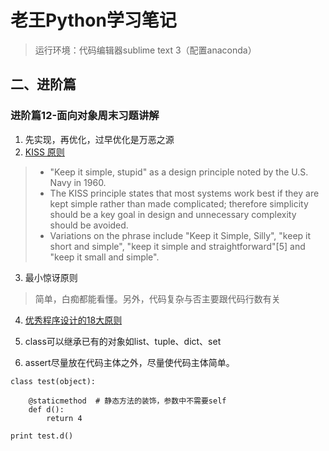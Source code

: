 # 老王Python学习笔记
> 运行环境：代码编辑器sublime text 3（配置anaconda）
## 二、进阶篇

### 进阶篇12-面向对象周末习题讲解

1. 先实现，再优化，过早优化是万恶之源
2. [KISS 原则](https://en.wikipedia.org/w/index.php?title=KISS_principle&oldid=778916269)
>- "Keep it simple, stupid" as a design principle noted by the U.S. Navy in 1960. 
>- The KISS principle states that most systems work best if they are kept simple rather than made complicated; therefore simplicity should be a key goal in design and unnecessary complexity should be avoided. 
>- Variations on the phrase include "Keep it Simple, Silly", "keep it short and simple", "keep it simple and straightforward"[5] and "keep it small and simple".
3. 最小惊讶原则
> 简单，白痴都能看懂。另外，代码复杂与否主要跟代码行数有关

4. [优秀程序设计的18大原则](http://kb.cnblogs.com/page/110272/)

5. class可以继承已有的对象如list、tuple、dict、set
6. assert尽量放在代码主体之外，尽量使代码主体简单。

```
class test(object):

    @staticmethod  # 静态方法的装饰，参数中不需要self
    def d():
        return 4

print test.d()
```